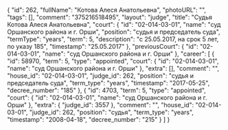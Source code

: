 {
    "id": 262,
    "fullName": "Котова Алеся Анатольевна",
    "photoURL": "",
    "tags": [],
    "comment": "375216518495",
    "layout": "judge",
    "title": "Судья Котова Алеся Анатольевна",
    "court": {
        "id": "02-014-03-01",
        "name": "суд Оршанского района и г. Орши",
        "position": "судья и председатель суда",
        "termType": "years",
        "term": 5,
        "description": "c 25.05.2017, на срок 5 лет, по указу 185",
        "timestamp": "25.05.2017"
    },
    "previousCourt": {
        "id": "02-014-03-01",
        "name": "суд Оршанского района и г. Орши"
    },
    "career": [
        {
            "id": 58970,
            "term": 5,
            "type": "appointed",
            "court": {
                "id": "02-014-03-01",
                "name": "суд Оршанского района и г. Орши"
            },
            "extra": [],
            "comment": "",
            "house_id": "02-014-03-01",
            "judge_id": 262,
            "position": "судья и председатель суда",
            "term_type": "years",
            "timestamp": "2017-05-25",
            "decree_number": "185"
        },
        {
            "id": 4703,
            "term": 5,
            "type": "appointed",
            "court": {
                "id": "02-014-03-01",
                "name": "суд Оршанского района и г. Орши"
            },
            "extra": {
                "judge_id": 3557
            },
            "comment": "",
            "house_id": "02-014-03-01",
            "judge_id": 262,
            "position": "судья",
            "term_type": "years",
            "timestamp": "2008-04-18",
            "decree_number": "215"
        }
    ]
}